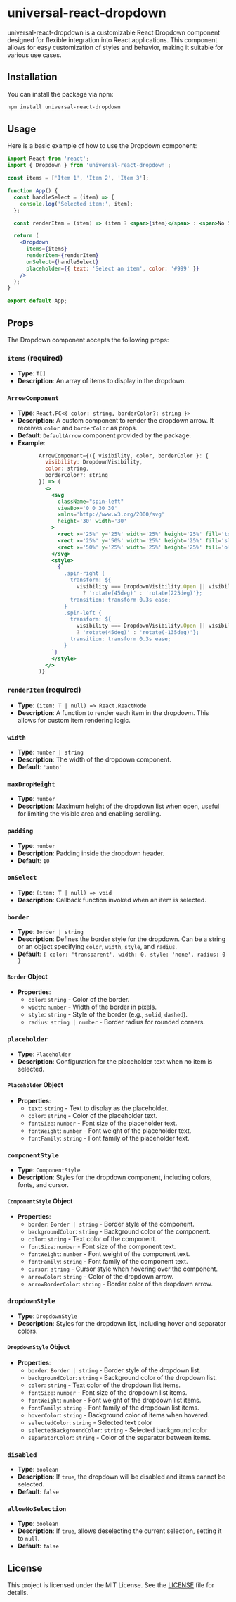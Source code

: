 # universal-react-dropdown

universal-react-dropdown is a customizable React Dropdown component designed for flexible integration into React applications. This component allows for easy customization of styles and behavior, making it suitable for various use cases.

## Installation

You can install the package via npm:

```bash
npm install universal-react-dropdown
```

## Usage

Here is a basic example of how to use the Dropdown component:

```jsx
import React from 'react';
import { Dropdown } from 'universal-react-dropdown';

const items = ['Item 1', 'Item 2', 'Item 3'];

function App() {
  const handleSelect = (item) => {
    console.log('Selected item:', item);
  };

  const renderItem = (item) => (item ? <span>{item}</span> : <span>No Selection</span>);

  return (
    <Dropdown
      items={items}
      renderItem={renderItem}
      onSelect={handleSelect}
      placeholder={{ text: 'Select an item', color: '#999' }}
    />
  );
}

export default App;
```

## Props

The Dropdown component accepts the following props:

### `items` (required)
- **Type**: `T[]`
- **Description**: An array of items to display in the dropdown.

### `ArrowComponent`
- **Type**: `React.FC<{ color: string, borderColor?: string }>`
- **Description**: A custom component to render the dropdown arrow. It receives `color` and `borderColor` as props.
- **Default**: `DefaultArrow` component provided by the package.
- **Example**:
```jsx
          ArrowComponent={({ visibility, color, borderColor }: {
            visibility: DropdownVisibility,
            color: string,
            borderColor?: string
          }) => (
            <>
              <svg
                className="spin-left"
                viewBox='0 0 30 30'
                xmlns='http://www.w3.org/2000/svg'
                height='30' width='30'
              >
                <rect x='25%' y='25%' width='25%' height='25%' fill='tomato' opacity='0.75' />
                <rect x='25%' y='50%' width='25%' height='25%' fill='slategrey' opacity='0.75' />
                <rect x='50%' y='25%' width='25%' height='25%' fill='olive' opacity='0.75' />
              </svg>
              <style>
                {`
                  .spin-right {                
                    transform: ${
                      visibility === DropdownVisibility.Open || visibility === DropdownVisibility.Opening
                        ? 'rotate(45deg)' : 'rotate(225deg)'};
                    transition: transform 0.3s ease;
                  }
                  .spin-left {                
                    transform: ${
                      visibility === DropdownVisibility.Open || visibility === DropdownVisibility.Opening
                      ? 'rotate(45deg)' : 'rotate(-135deg)'};
                    transition: transform 0.3s ease;
                  }
              `}
              </style>
            </>
          )}
```

### `renderItem` (required)
- **Type**: `(item: T | null) => React.ReactNode`
- **Description**: A function to render each item in the dropdown. This allows for custom item rendering logic.

### `width`
- **Type**: `number | string`
- **Description**: The width of the dropdown component.
- **Default**: `'auto'`

### `maxDropHeight`
- **Type**: `number`
- **Description**: Maximum height of the dropdown list when open, useful for limiting the visible area and enabling scrolling.

### `padding`
- **Type**: `number`
- **Description**: Padding inside the dropdown header.
- **Default**: `10`

### `onSelect`
- **Type**: `(item: T | null) => void`
- **Description**: Callback function invoked when an item is selected.

### `border`
- **Type**: `Border | string`
- **Description**: Defines the border style for the dropdown. Can be a string or an object specifying `color`, `width`, `style`, and `radius`.
- **Default**: `{ color: 'transparent', width: 0, style: 'none', radius: 0 }`

#### `Border` Object
- **Properties**:
  - `color`: `string` - Color of the border.
  - `width`: `number` - Width of the border in pixels.
  - `style`: `string` - Style of the border (e.g., `solid`, `dashed`).
  - `radius`: `string | number` - Border radius for rounded corners.

### `placeholder`
- **Type**: `Placeholder`
- **Description**: Configuration for the placeholder text when no item is selected.

#### `Placeholder` Object
- **Properties**:
  - `text`: `string` - Text to display as the placeholder.
  - `color`: `string` - Color of the placeholder text.
  - `fontSize`: `number` - Font size of the placeholder text.
  - `fontWeight`: `number` - Font weight of the placeholder text.
  - `fontFamily`: `string` - Font family of the placeholder text.

### `componentStyle`
- **Type**: `ComponentStyle`
- **Description**: Styles for the dropdown component, including colors, fonts, and cursor.

#### `ComponentStyle` Object
- **Properties**:
  - `border`: `Border | string` - Border style of the component.
  - `backgroundColor`: `string` - Background color of the component.
  - `color`: `string` - Text color of the component.
  - `fontSize`: `number` - Font size of the component text.
  - `fontWeight`: `number` - Font weight of the component text.
  - `fontFamily`: `string` - Font family of the component text.
  - `cursor`: `string` - Cursor style when hovering over the component.
  - `arrowColor`: `string` - Color of the dropdown arrow.
  - `arrowBorderColor`: `string` - Border color of the dropdown arrow.

### `dropdownStyle`
- **Type**: `DropdownStyle`
- **Description**: Styles for the dropdown list, including hover and separator colors.

#### `DropdownStyle` Object
- **Properties**:
  - `border`: `Border | string` - Border style of the dropdown list.
  - `backgroundColor`: `string` - Background color of the dropdown list.
  - `color`: `string` - Text color of the dropdown list items.
  - `fontSize`: `number` - Font size of the dropdown list items.
  - `fontWeight`: `number` - Font weight of the dropdown list items.
  - `fontFamily`: `string` - Font family of the dropdown list items.
  - `hoverColor`: `string` - Background color of items when hovered.
  - `selectedColor`: `string` - Selected text color
  - `selectedBackgroundColor`: `string` - Selected background color
  - `separatorColor`: `string` - Color of the separator between items.

### `disabled`
- **Type**: `boolean`
- **Description**: If `true`, the dropdown will be disabled and items cannot be selected.
- **Default**: `false`

### `allowNoSelection`
- **Type**: `boolean`
- **Description**: If `true`, allows deselecting the current selection, setting it to `null`.
- **Default**: `false`

## License

This project is licensed under the MIT License. See the [LICENSE](LICENSE) file for details.
